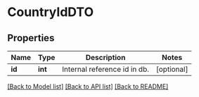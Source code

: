 # CountryIdDTO

## Properties
Name | Type | Description | Notes
------------ | ------------- | ------------- | -------------
**id** | **int** | Internal reference id in db. | [optional] 

[[Back to Model list]](../README.md#documentation-for-models) [[Back to API list]](../README.md#documentation-for-api-endpoints) [[Back to README]](../README.md)


